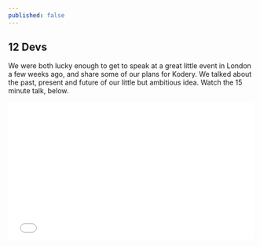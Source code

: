 ```yaml
---
published: false
---
```


## 12 Devs

We were both lucky enough to get to speak at a great little event in London a few weeks ago, and share some of our plans for Kodery. We talked about the past, present and future of our little but ambitious idea. Watch the 15 minute talk, below.

<iframe src="//player.vimeo.com/video/72646388" width="500" height="281" frameborder="0" webkitallowfullscreen mozallowfullscreen allowfullscreen></iframe>